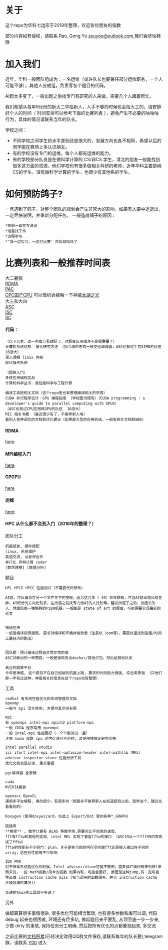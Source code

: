 # 关于
这个repo为华科七边形于2019年整理，欢迎各位朋友的指教

部分内容如有侵权，请联系 Rao, Geng Yu <zouyoo@outlook.com>,我们会尽快移除

# 加入我们
   近年，华科一般团队组成为：一名运维（或许队长也要兼任部分运维职务，一个人可能不够），其他人分成组，负责写各个题目的代码。
   
   AI题太多变了，一般出题之后找专门有研究的人来做，需要几个人跟着帮忙。
   
   我们希望从每年9月份的新大二中招新人，人手不够的时候也会招大三的，请安排好个人的时间（ 时间安排可以参考下面的比赛列表 ），避免产生不必要的咕咕咕行为，具体的情况请联系当年的队长。
   
   学校之间：
  * 不同学校之间学生的水平差别还是很大的，发展方向也各不相同，希望以后的同学能在赛场上多认识朋友。
  * 有的学校没有专门的运维，每个人都有运维的能力。
  * 有的学校部分队员是在做科学计算的 CS/非CS 学生，清北的朋友一般能找到很多这方面的资源，他们学校也有很多做相关科研的老师，近年华科主要是纯CS的学生，没有做科学计算的学生，也很少有其他系的学生。

# 如何预防鸽子? 
一旦遇到了鸽子，对整个团队的规划会产生非常大的影响，如果有人要中途退出，一定尽快说明，并重新分配任务。
一般造成鸽子的原因：

    *寒假一直在写课设
    *准备找工作
    *远程参与
    *‘我一边实习，一边打比赛’ 然后就咕咕了

# 比赛列表和一般推荐时间表

大二暑假</br>
[RDMA](http://hpcadvisorycouncil.com/events/2019/rdma/) </br>
[PAC](http://www.pac-hpc.com/index.php)</br>
[CPC国产CPU](http://www.cpc-hpc.com/) 可以借机会接触一下神威[太湖之光](http://www.nsccwx.cn/process.php?word=process&i=54) </br>
大三和大四</br>
[ASC](https://www.asc-events.org/ASC19/)</br>
[ISC](https://www.isc-hpc.com/student-cluster-competition-2019.html)</br>
[SC](http://www.studentclustercompetition.us/)</br>



#### 代码：

    （以下几本，选一些章节看就好了，对超算应用或许不是很重要？）
    计算机系统结构--量化研究方法 （指令级的东西一般交给编译器，ASC也有过手写SIMD的队伍 16浙大）
    深入理解 linux 内核
    现代操作系统

    （超算入门）
    多核应用编程实战
    计算机科学丛书：高性能科学与工程计算

    编译工具链相关文档（这个repo里也有整理编译相关的东西）
    CUDA 并行程序设计：GPU 编程指南 （学校图书馆有）（CUDA programming : a developer's guide to parallel computing with GPUS）
    （ASC也有过CPU应用改GPU的队伍  16浙大）
    MIC 相关书籍 （最近很少有了，不推荐新人啃）
    看别人各种调优的文档和优化建议（如果是大型的应用的话，一般有相关文档和BBS）

#### RDMA
[here](https://github.com/heptagonhust/about/blob/master/RDMA.md)
#### MPI编程入门
[here](https://github.com/heptagonhust/about/blob/master/MPI&openMP/README.md)

#### GPGPU
[here](https://github.com/heptagonhust/about/blob/master/GPGPU&MIC/readme.md)
#### 运维
[here](https://github.com/heptagonhust/about/blob/master/运维.md)
#### HPC 从什么都不会到入门（2016年的整理？）
团队分工

    机器组装, 硬件搭配
    linux, 系统维护
    英语交流, 与老师合作
    并行化 异构计算 coder
    [数学建模] [数值分析]

题目

    HPL HPCG HPCC 性能测试（不需要代码修改）
    
    AI题，可以看我在另一个文件夹下的整理，因为这几年（-19）每年都有，并且AI题出题风格各异，AI细分的方向比较多，在出题之前找专门做AI的人比较难。建议出题了之后，找擅长的人，然后借南一楼集群的P100机器。一般都是 state of art 的题目，可能需要实现最新的论文


    神秘应用
    一般是编译后直接跑, 要求对编译和环境非常熟悉（注意坑（oom等），需要快速找到最佳/时间上最经济的跑法）


    团队题：预计编译过程会非常非常的难
    ASC19新出的一种赛题，一般是强校弄出docker/其他打包，然后给其他队友
    
    真正的超算平台
    今年是神威, 这个题目不在自己组装的机器上跑, 要求的代码能力很强, 综合素质强 （只他们那一年有过这种，神威相关的信息在这个repo也有整理）
    


工具

    redhat 有系统性能优化和系统管理员文档
    openmp
    一般与 mpi 混合使用, 方便但其空间有限

    mpi
    有 openmpi intel-mpi mpich2 platform-mpi
    一般 CUDA 程序常用 openmpi
    一般 intel-mpi 性能更好（一个个都测试一遍）
    注意 numa 双路 cpu 对内存访问不对称, 及使用核绑定避免切换

    intel parallel studio
    icc ifort intel-mpi intel-optimize-header intel-mathlib（MKL）
    advisor inspector vtune 性能分析工具
    优化文档也是必读, 重点掌握

    pgi编译器 全家桶
    
    cuda
    NVIDIA套装

    openacc OpenCL
    通用多平台编程, 用的很少，有很多坑（但是并不推荐新人在知道题目之前，就学这个，建议先看看别的）

    Doxygen（使用doxywizard，勾选上 Expert/Dot 里的各种*_GRAPH）

    链接库
    **换库** , 数学计算有 BLAS 等数学库,需要对比不同库的速度。
    fft有fftw和其他的实现，intel MKL 实现了兼容fftw的接口 （ASC19从一个fft99的库改成了fftw）
    fftw的性能有不少窍门：plan，关于是在当前的内存空间做fft还是输入输出在不同的array，这些对性能有不少影响
    
    IDA PRO
    对于做体系结构优化的时候，Intel advisor/vtune可能不够用，需要读汇编代码来判断(举例来说，一些 math函数/简单的函数 如果内联，可能会更好, 原因是这种jump,有一定可能性造成 instruction cache miss (指当调用的函数很多，并且 instruction cache 会被装满的情况))

    普通的tmux等工具就不多说了
另外

做超算算很多事情很杂, 很多优化可能相当繁琐, 也有很多参数和库可以调, 代码 debug 起来也很困难, 环境还有巨多坑,
做起题目来不要乱, 从顶至底一步一步来, 少做 dirty 的事情, 保持任务分工明确, 然后把所有优化的点都重视起来, 多交流


之前比赛的[文档积累](https://gitlab.com/heptagonhust/asc)(已经决定改用QQ群文件保存,请联系每年的队长要),telegram群，请联系 [Y00](https://t.me/anon_yoo) 进入
